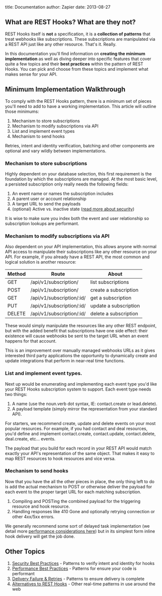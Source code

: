 title: Documentation 
author: Zapier
date: 2013-08-27

## What are REST Hooks? What are they not?

REST Hooks itself is **not** a specification, it is a **collection of patterns** that treat webhooks like subscriptions. These subscriptions are manipulated via a REST API just like any other resource. That's it. Really.

In this documentation you'll find information on **creating the minimum implementation** as well as diving deeper into specific features that cover quite a few topics and their **best practices** within the pattern of REST Hooks. You can pick and choose from these topics and implement what makes sense for your API.

## Minimum Implementation Walkthrough

To comply with the REST Hooks pattern, there is a minimum set of pieces you'll need to add to have a working implementation. This article will outline those minimums:

1. Mechanism to store subscriptions
2. Mechanism to modify subscriptions via API
3. List and implement event types
4. Mechanism to send hooks

Retries, intent and identity verification, batching and other components are optional and vary wildly between implementations.


### Mechanism to store subscriptions

Highly dependent on your database selection, this first requirement is the foundation by which the subscriptions are managed. At the most basic level, a persisted subscription only really needs the following fields:

1. An event name or names the subscription includes
2. A parent user or account relationship
3. A target URL to send the payloads
4. (optional) Active vs. inactive state ([read more about security](/docs/security/))

It is wise to make sure you index both the event and user relationship so subscription lookups are performant.


### Mechanism to modify subscriptions via API

Also dependent on your API implementation, this allows anyone with normal API access to manipulate their subscriptions like any other resource on your API. For example, if you already have a REST API, the most common and logical solution is another resource:

Method  | Route                         | About
--------|-------------------------------|----------------------
GET     | /api/v1/subscription/         | list subscriptions
POST    | /api/v1/subscription/         | create a subscription
GET     | /api/v1/subscription/:id/     | get a subscription
PUT     | /api/v1/subscription/:id/     | update a subscription
DELETE  | /api/v1/subscription/:id/     | delete a subscription

These would simply manipulate the resources like any other REST endpoint, but with the added benefit that subscriptions have one side effect: their existence will cause webhooks be sent to the target URL when an event happens for that account.

This is an improvement over manually managed webhooks URLs as it gives interested third party applications the opportunity to dynamically create and update integrations that perform in near-real time functions.


### List and implement event types.

Next up would be enumerating and implementing each event type you'd like your REST Hooks subscription system to support. Each event type needs two things:

1. A name (use the noun.verb dot syntax, IE: contact.create or lead.delete).
2. A payload template (simply mirror the representation from your standard API).

For starters, we recommend create, update and delete events on your most popular resources. For example, if you had contact and deal resources, you'd define and implement contact.create, contact.update, contact.delete, deal.create, etc… events.

The payload that you build for each record in your REST API would match exactly your API's representation of the same object. That makes it easy to map REST resources to hook resources and vice versa.


### Mechanism to send hooks

Now that you have the all the other pieces in place, the only thing left to do is add the actual mechanism to POST or otherwise deliver the payload for each event to the proper target URL for each matching subscription. 

1. Compiling and POSTing the combined payload for the triggering resource and hook resource.
2. Handling responses like 410 Gone and optionally retrying connection or other 4xx/5xx errors. 

We generally recommend some sort of delayed task implementation (we detail more [performance considerations here](/docs/performance/)) but in its simplest form inline hook delivery will get the job done.

## Other Topics

1. [Security Best Practices](/docs/security/) - Patterns to verify intent and identity for hooks
2. [Performance Best Practices](/docs/performance/) - Patterns for ensure your code is performant
3. [Delivery Failure & Retries](/docs/retries/) - Patterns to ensure delivery is complete
4. [Alternatives to REST Hooks](/docs/alternatives/) - Other real-time patterns in use around the web


